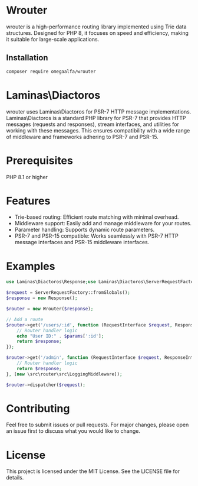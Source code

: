 # Wrouter

wrouter is a high-performance routing library implemented using Trie data structures. Designed for PHP 8, it focuses on speed and efficiency, making it suitable for large-scale applications.

## Installation

```bash
composer require omegaalfa/wrouter
```

# Laminas\Diactoros
wrouter uses Laminas\Diactoros for PSR-7 HTTP message implementations. Laminas\Diactoros is a standard PHP library for PSR-7 that provides HTTP messages (requests and responses), stream interfaces, and utilities for working with these messages. This ensures compatibility with a wide range of middleware and frameworks adhering to PSR-7 and PSR-15.

# Prerequisites

PHP 8.1 or higher

# Features
- Trie-based routing: Efficient route matching with minimal overhead.
- Middleware support: Easily add and manage middleware for your routes.
- Parameter handling: Supports dynamic route parameters.
- PSR-7 and PSR-15 compatible: Works seamlessly with PSR-7 HTTP message interfaces and PSR-15 middleware interfaces.

# Examples

```php
use Laminas\Diactoros\Response;use Laminas\Diactoros\ServerRequestFactory;use Omegaalfa\Wrouter\Router\Wrouter;use Psr\Http\Message\RequestInterface;use Psr\Http\Message\ResponseInterface;

$request = ServerRequestFactory::fromGlobals();
$response = new Response();

$router = new Wrouter($response);

// Add a route
$router->get('/users/:id', function (RequestInterface $request, ResponseInterface $response, $params) {
    // Router handler logic
    echo "User ID:" . $params[':id'];
    return $response;
});

$router->get('/admin', function (RequestInterface $request, ResponseInterface $response) {
    // Router handler logic
    return $response;
}, [new \src\router\src\LoggingMiddleware]);

$router->dispatcher($request);
```

# Contributing
Feel free to submit issues or pull requests. For major changes, please open an issue first to discuss what you would like to change.

# License
This project is licensed under the MIT License. See the LICENSE file for details.
